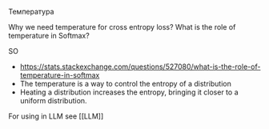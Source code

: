 
Температура

Why we need temperature for cross entropy loss?
What is the role of temperature in Softmax?

SO
- https://stats.stackexchange.com/questions/527080/what-is-the-role-of-temperature-in-softmax
- The temperature is a way to control the entropy of a distribution
- Heating a distribution increases the entropy, bringing it closer to a uniform distribution.

For using in LLM see [[LLM]]